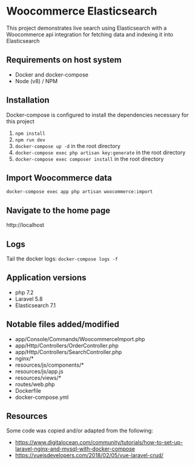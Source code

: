 # Woocommerce Elasticsearch
This project demonstrates live search using Elasticsearch with a Woocommerce api integration for fetching data and indexing it into Elasticsearch

## Requirements on host system
- Docker and docker-compose
- Node (v8) / NPM

## Installation
Docker-compose is configured to install the dependencies necessary for this project

1. `npm install`
2. `npm run dev`
3. `docker-compose up -d` in the root directory
3. `docker-compose exec php artisan key:generate` in the root directory
4. `docker-compose exec composer install` in the root directory

## Import Woocommerce data
`docker-compose exec app php artisan woocommerce:import`

## Navigate to the home page
http://localhost

## Logs
Tail the docker logs: `docker-compose logs -f`

## Application versions
- php 7.2
- Laravel 5.8
- Elasticsearch 7.1

## Notable files added/modified
- app/Console/Commands/WoocommerceImport.php
- app/Http/Controllers/OrderController.php
- app/Http/Controllers/SearchController.php
- nginx/*
- resources/js/components/*
- resources/js/app.js
- resources/views/*
- routes/web.php
- Dockerfile
- docker-compose.yml

## Resources

Some code was copied and/or adapted from the following:

- https://www.digitalocean.com/community/tutorials/how-to-set-up-laravel-nginx-and-mysql-with-docker-compose
- https://vuejsdevelopers.com/2018/02/05/vue-laravel-crud/